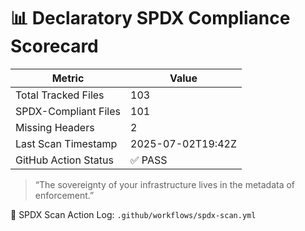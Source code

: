 # 📊 Declaratory SPDX Compliance Scorecard

| Metric                        | Value     |
|------------------------------|-----------|
| Total Tracked Files          | 103       |
| SPDX-Compliant Files         | 101       |
| Missing Headers              | 2         |
| Last Scan Timestamp          | 2025-07-02T19:42Z |
| GitHub Action Status         | ✅ PASS    |

> “The sovereignty of your infrastructure lives in the metadata of enforcement.”

🔗 SPDX Scan Action Log: `.github/workflows/spdx-scan.yml`
